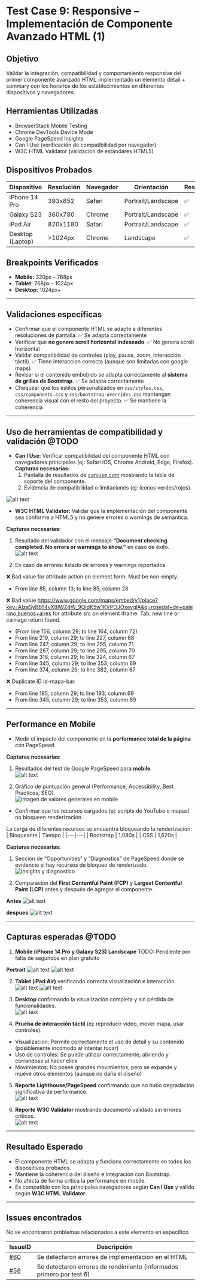 # Test Case 9: Responsive – Implementación de Componente Avanzado HTML (1)

## Objetivo
Validar la integración, compatibilidad y comportamiento responsive del primer componente avanzado HTML implementado un elemento detail + summary con los horarios de los establecimientos en diferentes dispositivos y navegadores.  

## Herramientas Utilizadas
- BrowserStack Mobile Testing  
- Chrome DevTools Device Mode  
- Google PageSpeed Insights  
- Can I Use (verificación de compatibilidad por navegador)  
- W3C HTML Validator (validación de estándares HTML5)  

## Dispositivos Probados
| Dispositivo       | Resolución | Navegador | Orientación         | Resultado |
|-------------------|------------|-----------|---------------------|-----------|
| iPhone 14 Pro     | 393x852    | Safari    | Portrait/Landscape  | ✅ |
| Galaxy S23        | 360x780    | Chrome    | Portrait/Landscape  | ✅ |
| iPad Air          | 820x1180   | Safari    | Portrait/Landscape  | ✅ |
| Desktop (Laptop)  | >1024px    | Chrome    | Landscape           | ✅ |

## Breakpoints Verificados
- **Mobile:** 320px – 768px  
- **Tablet:** 768px – 1024px  
- **Desktop:** 1024px+  

---

## Validaciones específicas
- Confirmar que el componente HTML se adapte a diferentes resoluciones de pantalla.  ✅ Se adapta correctamente
- Verificar que **no genere scroll horizontal indeseado**. ✅ No genera scroll horizontal
- Validar compatibilidad de controles (play, pause, zoom, interacción táctil). ✅ Tiene interaccion correcta (aunque son limitadas con google maps)
- Revisar si el contenido embebido se adapta correctamente al **sistema de grillas de Bootstrap**. ✅ Se adapta correctamente  
- Chequear que los estilos personalizados en `css/styles.css`, `css/components.css` y `css/bootstrap-overrides.css` mantengan coherencia visual con el resto del proyecto.  ✅ Se mantiene la coherencia

---

## Uso de herramientas de compatibilidad y validación @TODO
- **Can I Use:** Verificar compatibilidad del componente HTML con navegadores principales (ej: Safari iOS, Chrome Android, Edge, Firefox).  
  **Capturas necesarias:**  
  1. Pantalla de resultados de [caniuse.com](https://caniuse.com) mostrando la tabla de soporte del componente.  
  2. Evidencia de compatibilidad o limitaciones (ej: íconos verdes/rojos).  

![alt text](../screenshots/html-test-detail-caniuse.png)  
 

- **W3C HTML Validator:** Validar que la implementación del componente sea conforme a HTML5 y no genere errores o warnings de semántica.  

**Capturas necesarias:**  
1. Resultado del validador con el mensaje **“Document checking completed. No errors or warnings to show.”** en caso de éxito.  
![alt text](../screenshots/html-test-w3c.png)  
 
2. En caso de errores: listado de errores y warnings reportados.  

❌ Bad value for attribute action on element form: Must be non-empty. 
- From line 85, column 13; to line 85, column 28   

❌ Bad value https://www.google.com/maps/embed/v1/place?key=AIzaSyBbT4vX8IWZ4W_9QIdK5w1KVPOJOxevglA&q=rosedal+de+palermo,buenos+aires for attribute src on element iframe: Tab, new line or carriage return found. 
- (From line 156, column 29; to line 164, column 72)    
- From line 219, column 29; to line 227, column 68
- From line 247, column 29; to line 255, column 71
- From line 287, column 29; to line 295, column 70
- From line 316, column 29; to line 324, column 67
- From line 345, column 29; to line 353, column 69
- From line 374, column 29; to line 382, column 67  

❌ Duplicate ID id-mapa-bar. 
- From line 185, column 29; to line 193, column 69
- From line 345, column 29; to line 353, column 69

---

## Performance en Mobile
- Medir el impacto del componente en la **performance total de la página** con PageSpeed.  

**Capturas necesarias:**  
1. Resultados del test de Google PageSpeed para **mobile**.  
![alt text](../screenshots/html-test-resultado-completo.png)  

2. Gráfico de puntuación general (Performance, Accessibility, Best Practices, SEO).  
![imagen de valores generales en mobile](../screenshots/test-general-mobile.png)  

- Confirmar que los recursos cargados (ej: scripts de YouTube o mapas) no bloqueen renderización. 

La carga de diferentes recursos se encuentra bloqueando la renderizacion:
| Bloqueante | Tiempo |
|---|---|
| Bootstrap | 1,080s |
| CSS | 1,620s |

**Capturas necesarias:**  
1. Sección de “Opportunities” y “Diagnostics” de PageSpeed donde se evidencie si hay recursos de bloqueo de renderizado.  
![insights y diagnostico](../screenshots/html-test-insight-diagnostico.png)

2. Comparación del **First Contentful Paint (FCP)** y **Largest Contentful Paint (LCP)** antes y después de agregar el componente.  

**Antes**
![alt text](../screenshots/html-test-performance-antes.jpg)  

**despues**
![alt text](../screenshots/html-test-performance-despues.jpg)  


---

## Capturas esperadas @TODO
1. **Mobile (iPhone 14 Pro y Galaxy S23)**
**Landscape**
TODO: Pendiente por falta de segundos en plan gratuito

**Portrait**
![alt text](../screenshots/html-test-samsung-s24-port.png)
![alt text](../screenshots/html-test-iphone-14-port.png)

2. **Tablet (iPad Air)** verificando correcta visualización e interacción.  
![alt text](../screenshots/html-test-ipad-air-land.png)
![alt text](../screenshots/html-test-ipad-air.port.png)  

3. **Desktop** confirmando la visualización completa y sin pérdida de funcionalidades.  
![alt text](../screenshots/html-test-desktop-funcion.png)

4. **Prueba de interacción táctil** (ej: reproducir video, mover mapa, usar controles). 
- Visualizacion: Permite correctamente el uso de detail y su contenido (posiblemente incomodo al intentar tocar)
- Uso de controles: Se puede utilizar correctamente, abriendo y cerrandose al hacer click
- Movimientos: No posee grandes movimientos, pero se expande y mueve otros elementos (aunque no daña el diseño)

5. **Reporte Lighthouse/PageSpeed** confirmando que no hubo degradación significativa de performance.  
![alt text](../screenshots/html-test-rendimiento-mejor.png)

6. **Reporte W3C Validator** mostrando documento validado sin errores críticos.  
![alt text](html-test-w3c-mejor.png)

---

## Resultado Esperado
- El componente HTML se adapta y funciona correctamente en todos los dispositivos probados.  
- Mantiene la coherencia del diseño e integración con Bootstrap.  
- No afecta de forma crítica la performance en mobile.  
- Es compatible con los principales navegadores según **Can I Use** y válido según **W3C HTML Validator**.  

---

## Issues encontrados
No se encontraron problemas relacionados a este elemento en especifico

| IssueID | Descripción 
|----|-------------|
| [#60](https://github.com/Thallys8/turismo-buenos-aires/issues/60)  | Se detectaron errores de implementacion en el HTML |
| [#58](https://github.com/Thallys8/turismo-buenos-aires/issues/58)  | Se detectaron errores de rendimiento (informados primero por test 6) |
